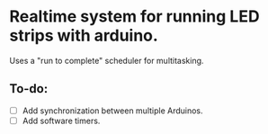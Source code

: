 # Realtime system for running LED strips with arduino.
Uses a "run to complete" scheduler for multitasking.

## To-do:
- [ ] Add synchronization between multiple Arduinos.
- [ ] Add software timers.
